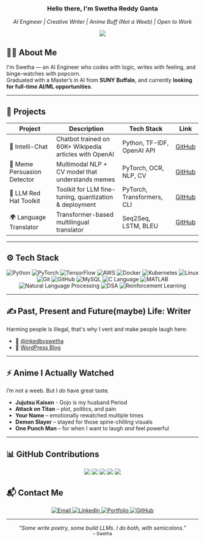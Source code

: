 <h3 align="center">Hello there, I'm Swetha Reddy Ganta</h3>

<p align="center">
  <em>AI Engineer | Creative Writer | Anime Buff (Not a Weeb) | Open to Work</em>
</p>

<!-- Typing Animation -->
<p align="center">
  <img src="https://readme-typing-svg.demolab.com?font=Fira+Code&pause=1000&color=1943c5&center=true&vCenter=true&width=435&lines=AI+Engineer+by+Day+🤖;Writer+by+Night+✍️;Anime+Buff+24%2F7+🌀" />
</p>

## 👩‍💻 About Me

I'm Swetha — an AI Engineer who codes with logic, writes with feeling, and binge-watches with popcorn.  
Graduated with a Master’s in AI from **SUNY Buffalo**, and currently **looking for full-time AI/ML opportunities**.

---

## 🧠 Projects

| Project | Description | Tech Stack | Link |
|--------|-------------|------------|------|
| 🤖 Intelli-Chat | Chatbot trained on 60K+ Wikipedia articles with OpenAI | Python, TF-IDF, OpenAI API | [GitHub](https://github.com/swethareddyganta/intelli-chat) |
| 🧠 Meme Persuasion Detector | Multimodal NLP + CV model that understands memes | PyTorch, OCR, NLP, CV | [GitHub](https://github.com/swethareddyganta/MemePersuasionDetection) |
| 🧰 LLM Red Hat Toolkit | Toolkit for LLM fine-tuning, quantization & deployment | PyTorch, Transformers, CLI | [GitHub](https://github.com/swethareddyganta/LLM_Redhat_Toolkit) |
| 🌍 Language Translator | Transformer-based multilingual translator | Seq2Seq, LSTM, BLEU | [GitHub](https://github.com/swethareddyganta/Language-Translation) |

---

## ⚙️ Tech Stack

<p align="center">
  <img src="https://img.shields.io/badge/Python-3776AB?style=flat&logo=python&logoColor=white" title="Python" />
  <img src="https://img.shields.io/badge/PyTorch-EE4C2C?style=flat&logo=pytorch&logoColor=white" title="PyTorch" />
  <img src="https://img.shields.io/badge/TensorFlow-FF6F00?style=flat&logo=tensorflow&logoColor=white" title="TensorFlow" />
  <img src="https://img.shields.io/badge/AWS-232F3E?style=flat&logo=amazon-aws&logoColor=white" title="AWS" />
  <img src="https://img.shields.io/badge/Docker-2496ED?style=flat&logo=docker&logoColor=white" title="Docker" />
  <img src="https://img.shields.io/badge/Kubernetes-326CE5?style=flat&logo=kubernetes&logoColor=white" title="Kubernetes" />
  <img src="https://img.shields.io/badge/Linux-FCC624?style=flat&logo=linux&logoColor=black" title="Linux" />
  <img src="https://img.shields.io/badge/Git-F05032?style=flat&logo=git&logoColor=white" title="Git" />
  <img src="https://img.shields.io/badge/GitHub-181717?style=flat&logo=github&logoColor=white" title="GitHub" />
  <img src="https://img.shields.io/badge/MySQL-003B57?style=flat&logo=mysql&logoColor=white" title="MySQL" />
  <img src="https://img.shields.io/badge/C-00599C?style=flat&logo=c&logoColor=white" title="C Language" />
  <img src="https://img.shields.io/badge/MATLAB-0076A8?style=flat&logo=Mathworks&logoColor=white" title="MATLAB" />
  <img src="https://img.shields.io/badge/NLP-%234285F4?style=flat&logo=google&logoColor=white" title="Natural Language Processing" />
  <img src="https://img.shields.io/badge/Data%20Structures%20%26%20Algorithms-6A5ACD?style=flat&logo=codeforces&logoColor=white" title="DSA" />
  <img src="https://img.shields.io/badge/Reinforcement%20Learning-008080?style=flat&logo=OpenAI&logoColor=white" title="Reinforcement Learning" />
</p>

---

## ✍️ Past, Present and Future(maybe) Life: Writer

Harming people is illegal, that's why I vent and make people laugh here:  
- 📸 [@inkedbyswetha](https://www.instagram.com/inkedbyswetha)  
- 📝 [WordPress Blog](https://quora952826839.wordpress.com)

---

## ⚡️ Anime I Actually Watched

I’m not a weeb. But I *do* have great taste.

- **Jujutsu Kaisen** - Gojo is my husband Period
- **Attack on Titan** – plot, politics, and pain  
- **Your Name** – emotionally rewatched multiple times  
- **Demon Slayer** – stayed for those spine-chilling visuals  
- **One Punch Man** – for when I want to laugh *and* feel powerful

---

## 📊 GitHub Contributions

<p align="center">
  <img src="https://github-profile-summary-cards.vercel.app/api/cards/profile-details?username=swethareddyganta&theme=github_dark" />
  <img src="https://github-profile-summary-cards.vercel.app/api/cards/repos-per-language?username=swethareddyganta&theme=github_dark" />
  <img src="https://github-profile-summary-cards.vercel.app/api/cards/most-commit-language?username=swethareddyganta&theme=github_dark" />
  <img src="https://github-profile-summary-cards.vercel.app/api/cards/stats?username=swethareddyganta&theme=github_dark" />
  <img src="https://github-profile-summary-cards.vercel.app/api/cards/productive-time?username=swethareddyganta&theme=github_dark&utcOffset=5" />
</p>

## 📬 Contact Me

<p align="center">
  <a href="mailto:swethaganta0408@gmail.com">
    <img src="https://img.shields.io/badge/Email-D14836?style=for-the-badge&logo=gmail&logoColor=white" alt="Email" />
  </a>
  <a href="https://linkedin.com/in/swetha-reddy-ganta">
    <img src="https://img.shields.io/badge/LinkedIn-0A66C2?style=for-the-badge&logo=linkedin&logoColor=white" alt="LinkedIn" />
  </a>
  <a href="https://swethareddyganta.com">
    <img src="https://img.shields.io/badge/Portfolio-121212?style=for-the-badge&logo=vercel&logoColor=white" alt="Portfolio" />
  </a>
  <a href="https://github.com/swethareddyganta">
    <img src="https://img.shields.io/badge/GitHub-181717?style=for-the-badge&logo=github&logoColor=white" alt="GitHub" />
  </a>
</p>

---

<p align="center">
  <em>“Some write poetry, some build LLMs. I do both, with semicolons.”</em><br/>
  <sub>– Swetha</sub>
</p>
